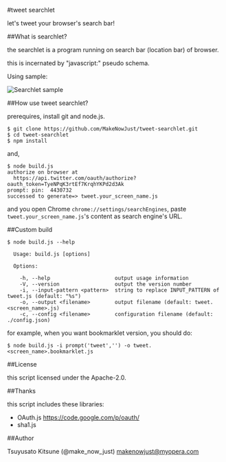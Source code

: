 #tweet searchlet

let's tweet your browser's search bar!

##What is searchlet?

the searchlet is a program running on search bar (location bar) of browser.

this is incernated by "javascript:" pseudo schema.

Using sample:

![Searchlet sample](https://raw.github.com/MakeNowJust/tweet-searchlet/master/image/tweet-searchlet.gif)

##How use tweet searchlet?

prerequires, install git and node.js.

```
$ git clone https://github.com/MakeNowJust/tweet-searchlet.git
$ cd tweet-searchlet
$ npm install
```

and,

```
$ node build.js
authorize on browser at
  https://api.twitter.com/oauth/authorize?oauth_token=TyeNPqK3rtEf7KrqhYKPd2d3Ak
prompt: pin:  4430732
successed to generate=> tweet.your_screen_name.js
```

and you open Chrome `chrome://settings/searchEngines`, paste `tweet.your_screen_name.js`'s content as search engine's URL.

##Custom build

```
$ node build.js --help

  Usage: build.js [options]

  Options:

    -h, --help                     output usage information
    -V, --version                  output the version number
    -i, --input-pattern <pattern>  string to replace INPUT_PATTERN of tweet.js (default: "%s")
    -o, --output <filename>        output filename (default: tweet.<screen_name>.js)
    -c, --config <filename>        configuration filename (default: ./config.json)
```

for example, when you want bookmarklet version, you should do:

```
$ node build.js -i prompt('tweet','') -o tweet.<screen_name>.bookmarklet.js
```

##License

this script licensed under the Apache-2.0.

##Thanks

this script includes these libraries:

  * OAuth.js https://code.google.com/p/oauth/
  * sha1.js

##Author

Tsuyusato Kitsune (@make_now_just) <makenowjust@myopera.com>
